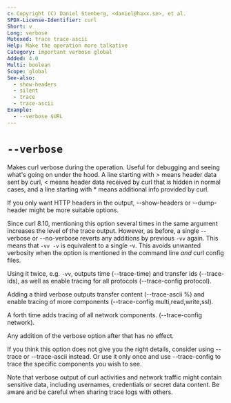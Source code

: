 ```yaml
---
c: Copyright (C) Daniel Stenberg, <daniel@haxx.se>, et al.
SPDX-License-Identifier: curl
Short: v
Long: verbose
Mutexed: trace trace-ascii
Help: Make the operation more talkative
Category: important verbose global
Added: 4.0
Multi: boolean
Scope: global
See-also:
  - show-headers
  - silent
  - trace
  - trace-ascii
Example:
  - --verbose $URL
---
```


# `--verbose`

Makes curl verbose during the operation. Useful for debugging and seeing
what's going on under the hood. A line starting with \> means header data sent
by curl, \< means header data received by curl that is hidden in normal cases,
and a line starting with * means additional info provided by curl.

If you only want HTTP headers in the output, --show-headers or --dump-header
might be more suitable options.

Since curl 8.10, mentioning this option several times in the same argument
increases the level of the trace output. However, as before, a single
--verbose or --no-verbose reverts any additions by previous `-vv` again. This
means that `-vv -v` is equivalent to a single -v. This avoids unwanted
verbosity when the option is mentioned in the command line *and* curl config
files.

Using it twice, e.g. `-vv`, outputs time (--trace-time) and transfer ids
(--trace-ids), as well as enable tracing for all protocols (--trace-config
protocol).

Adding a third verbose outputs transfer content (--trace-ascii %) and enable
tracing of more components (--trace-config multi,read,write,ssl).

A forth time adds tracing of all network components. (--trace-config network).

Any addition of the verbose option after that has no effect.

If you think this option does not give you the right details, consider using
--trace or --trace-ascii instead. Or use it only once and use --trace-config
to trace the specific components you wish to see.

Note that verbose output of curl activities and network traffic might contain
sensitive data, including usernames, credentials or secret data content. Be
aware and be careful when sharing trace logs with others.
